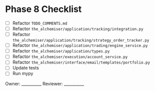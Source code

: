 # Phase 8 Checklist

- [ ] Refactor `TODO_COMMENTS.md`
- [ ] Refactor `the_alchemiser/application/tracking/integration.py`
- [ ] Refactor `the_alchemiser/application/tracking/strategy_order_tracker.py`
- [ ] Refactor `the_alchemiser/application/trading/engine_service.py`
- [ ] Refactor `the_alchemiser/application/types.py`
- [ ] Refactor `the_alchemiser/execution/account_service.py`
- [ ] Refactor `the_alchemiser/interface/email/templates/portfolio.py`
- [ ] Update tests
- [ ] Run mypy

Owner: __________
Reviewer: __________
